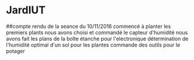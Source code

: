 # JardIUT
##compte rendu de la seance du 10/11/2016
commencé à planter les premiers plants
nous avons choisi et commandé le capteur d'humidité 
nous avons fait les plans de la boîte étanche pour l'electronique 
détermination de l'humidité optimal d'un sol pour les plantes
commande des outils pour le potager

